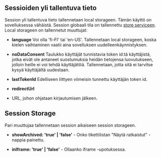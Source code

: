 ## Sessioiden yli tallentuva tieto

Session yli tallentuva tieto tallennetaan local storageen. Tämän käyttö on sovelluksessa
vähäistä. Session globaali tila on tallennettu [store serviceen](#storeservice).
Local storageen on tallennetut muuttujat:

- **language**
Voi olla 'fi-FI' tai 'en-US'. Tallennetaan local storageen, koska kielen
vaihtaminen vaatii aina sovelluksen uudelleenkäynnistyksen.

- **noDataConsent**
Taulukko käyttäjät tunnistavia token id:tä käyttäjistä, jotka eivät ole antaneet suostumuksia heidän tietojensa luovutukseen, jolloin heille ei voi tehdä
käyttäjätiliä. Tallennetaan, jotta sitä ei tarvitse kysyä käyttäjältä uudestaan.

- **lastTokenId**
Edelliseen liittyen viimeisin tunnettu käyttäjän token id.

- **redirectUrl**
- URL, johon ohjataan kirjautumisen jälkeen.

## Session Storage

Pari muuttujaa tallennetaan session aikaiseen session storageen.

- **showArchived: 'true' | 'false'** - Onko tikettilistan "Näytä ratkaistut" -nappia painettu.

- **inIframe: 'true' | 'false'** - Ollaanko iframe -upotuksessa.
